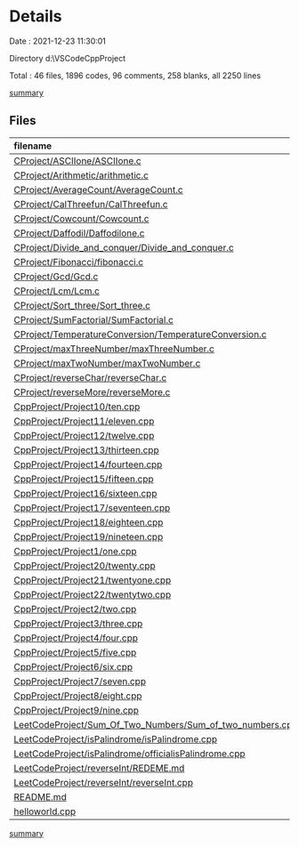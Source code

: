 # Details

Date : 2021-12-23 11:30:01

Directory d:\VSCodeCppProject

Total : 46 files,  1896 codes, 96 comments, 258 blanks, all 2250 lines

[summary](results.md)

## Files
| filename | language | code | comment | blank | total |
| :--- | :--- | ---: | ---: | ---: | ---: |
| [CProject/ASCIIone/ASCIIone.c](/CProject/ASCIIone/ASCIIone.c) | C | 13 | 0 | 1 | 14 |
| [CProject/Arithmetic/arithmetic.c](/CProject/Arithmetic/arithmetic.c) | C | 23 | 0 | 2 | 25 |
| [CProject/AverageCount/AverageCount.c](/CProject/AverageCount/AverageCount.c) | C | 23 | 0 | 1 | 24 |
| [CProject/CalThreefun/CalThreefun.c](/CProject/CalThreefun/CalThreefun.c) | C | 22 | 0 | 2 | 24 |
| [CProject/Cowcount/Cowcount.c](/CProject/Cowcount/Cowcount.c) | C | 24 | 0 | 5 | 29 |
| [CProject/Daffodil/Daffodilone.c](/CProject/Daffodil/Daffodilone.c) | C | 31 | 0 | 2 | 33 |
| [CProject/Divide_and_conquer/Divide_and_conquer.c](/CProject/Divide_and_conquer/Divide_and_conquer.c) | C | 40 | 8 | 1 | 49 |
| [CProject/Fibonacci/fibonacci.c](/CProject/Fibonacci/fibonacci.c) | C | 29 | 12 | 4 | 45 |
| [CProject/Gcd/Gcd.c](/CProject/Gcd/Gcd.c) | C | 20 | 0 | 1 | 21 |
| [CProject/Lcm/Lcm.c](/CProject/Lcm/Lcm.c) | C | 20 | 0 | 1 | 21 |
| [CProject/Sort_three/Sort_three.c](/CProject/Sort_three/Sort_three.c) | C | 37 | 0 | 2 | 39 |
| [CProject/SumFactorial/SumFactorial.c](/CProject/SumFactorial/SumFactorial.c) | C | 29 | 0 | 3 | 32 |
| [CProject/TemperatureConversion/TemperatureConversion.c](/CProject/TemperatureConversion/TemperatureConversion.c) | C | 7 | 0 | 1 | 8 |
| [CProject/maxThreeNumber/maxThreeNumber.c](/CProject/maxThreeNumber/maxThreeNumber.c) | C | 15 | 1 | 2 | 18 |
| [CProject/maxTwoNumber/maxTwoNumber.c](/CProject/maxTwoNumber/maxTwoNumber.c) | C | 15 | 0 | 2 | 17 |
| [CProject/reverseChar/reverseChar.c](/CProject/reverseChar/reverseChar.c) | C | 21 | 1 | 3 | 25 |
| [CProject/reverseMore/reverseMore.c](/CProject/reverseMore/reverseMore.c) | C | 31 | 0 | 2 | 33 |
| [CppProject/Project10/ten.cpp](/CppProject/Project10/ten.cpp) | C++ | 65 | 2 | 12 | 79 |
| [CppProject/Project11/eleven.cpp](/CppProject/Project11/eleven.cpp) | C++ | 69 | 3 | 9 | 81 |
| [CppProject/Project12/twelve.cpp](/CppProject/Project12/twelve.cpp) | C++ | 34 | 2 | 8 | 44 |
| [CppProject/Project13/thirteen.cpp](/CppProject/Project13/thirteen.cpp) | C++ | 52 | 5 | 5 | 62 |
| [CppProject/Project14/fourteen.cpp](/CppProject/Project14/fourteen.cpp) | C++ | 46 | 3 | 8 | 57 |
| [CppProject/Project15/fifteen.cpp](/CppProject/Project15/fifteen.cpp) | C++ | 79 | 3 | 11 | 93 |
| [CppProject/Project16/sixteen.cpp](/CppProject/Project16/sixteen.cpp) | C++ | 25 | 4 | 4 | 33 |
| [CppProject/Project17/seventeen.cpp](/CppProject/Project17/seventeen.cpp) | C++ | 107 | 2 | 22 | 131 |
| [CppProject/Project18/eighteen.cpp](/CppProject/Project18/eighteen.cpp) | C++ | 37 | 2 | 7 | 46 |
| [CppProject/Project19/nineteen.cpp](/CppProject/Project19/nineteen.cpp) | C++ | 85 | 11 | 1 | 97 |
| [CppProject/Project1/one.cpp](/CppProject/Project1/one.cpp) | C++ | 34 | 0 | 6 | 40 |
| [CppProject/Project20/twenty.cpp](/CppProject/Project20/twenty.cpp) | C++ | 54 | 3 | 10 | 67 |
| [CppProject/Project21/twentyone.cpp](/CppProject/Project21/twentyone.cpp) | C++ | 78 | 3 | 13 | 94 |
| [CppProject/Project22/twentytwo.cpp](/CppProject/Project22/twentytwo.cpp) | C++ | 68 | 4 | 12 | 84 |
| [CppProject/Project2/two.cpp](/CppProject/Project2/two.cpp) | C++ | 42 | 0 | 10 | 52 |
| [CppProject/Project3/three.cpp](/CppProject/Project3/three.cpp) | C++ | 33 | 2 | 6 | 41 |
| [CppProject/Project4/four.cpp](/CppProject/Project4/four.cpp) | C++ | 58 | 2 | 11 | 71 |
| [CppProject/Project5/five.cpp](/CppProject/Project5/five.cpp) | C++ | 22 | 0 | 5 | 27 |
| [CppProject/Project6/six.cpp](/CppProject/Project6/six.cpp) | C++ | 47 | 9 | 7 | 63 |
| [CppProject/Project7/seven.cpp](/CppProject/Project7/seven.cpp) | C++ | 17 | 1 | 1 | 19 |
| [CppProject/Project8/eight.cpp](/CppProject/Project8/eight.cpp) | C++ | 54 | 3 | 8 | 65 |
| [CppProject/Project9/nine.cpp](/CppProject/Project9/nine.cpp) | C++ | 18 | 0 | 1 | 19 |
| [LeetCodeProject/Sum_Of_Two_Numbers/Sum_of_two_numbers.cpp](/LeetCodeProject/Sum_Of_Two_Numbers/Sum_of_two_numbers.cpp) | C++ | 38 | 0 | 2 | 40 |
| [LeetCodeProject/isPalindrome/isPalindrome.cpp](/LeetCodeProject/isPalindrome/isPalindrome.cpp) | C++ | 48 | 0 | 4 | 52 |
| [LeetCodeProject/isPalindrome/officialisPalindrome.cpp](/LeetCodeProject/isPalindrome/officialisPalindrome.cpp) | C++ | 32 | 10 | 4 | 46 |
| [LeetCodeProject/reverseInt/REDEME.md](/LeetCodeProject/reverseInt/REDEME.md) | Markdown | 48 | 0 | 26 | 74 |
| [LeetCodeProject/reverseInt/reverseInt.cpp](/LeetCodeProject/reverseInt/reverseInt.cpp) | C++ | 29 | 0 | 4 | 33 |
| [README.md](/README.md) | Markdown | 153 | 0 | 3 | 156 |
| [helloworld.cpp](/helloworld.cpp) | C++ | 24 | 0 | 3 | 27 |

[summary](results.md)